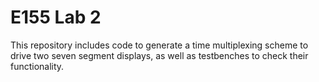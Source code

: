 # E155 Lab 2

This repository includes code to generate a time multiplexing scheme to drive two seven segment displays, as well as testbenches to check their functionality. 